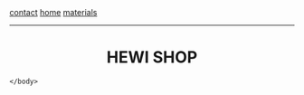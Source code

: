 <!DOCTYPE html>
<html>
    <head>
        <meta charset="utf-8">
        <meta name="viewport" content="width=device-width, initial-scale=1.0">
        <title>simple website</title>
    </head>
    <body background="background.jpg">
        <a href="contact.html">contact</a>
        <a href="index.html" id="active">home</a>
        <a href="materials.html" id="active">materials</a>
        <hr/>
        <center>
       <h1><b>HEWI SHOP</b></h1>
    </center>

    </body>
</html>
